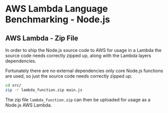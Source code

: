 # AWS Lambda Language Benchmarking - Node.js

## AWS Lambda - Zip File

In order to ship the Node.js source code to AWS for usage in a Lambda the source code needs correctly zipped up, along with the Lambda layers dependencies.

Fortunately there are no external dependencies only core Node.js functions are used, so just the source code needs correctly zipped up.

```sh
cd src/
zip -r lambda_function.zip main.js
```

The zip file `lambda_function.zip` can then be uploaded for usage as a Node.js AWS Lambda.
